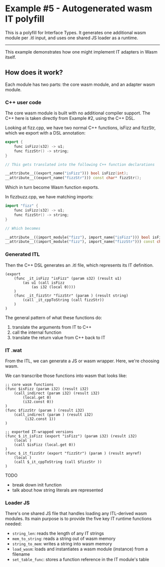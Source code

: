 # Example #5 - Autogenerated wasm IT polyfill

This is a polyfill for Interface Types. It generates one additional wasm module
per .itl input, and uses one shared JS loader as a runtime.

---

This example demonstrates how one might implement IT adapters in Wasm itself.

## How does it work?

Each module has two parts: the core wasm module, and an adapter wasm module.

### C++ user code

The core wasm module is built with no additional compiler support. The C++ here
is taken directly from Example #2, using the C++ DSL.

Looking at fizz.cpp, we have two normal C++ functions, isFizz and fizzStr, which
we export with a DSL annotation:

```c++
export {
    func isFizz(s32) -> u1;
    func fizzStr() -> string;
}

// This gets translated into the following C++ function declarations

__attribute__((export_name("isFizz"))) bool isFizz(int);
__attribute__((export_name("fizzStr"))) const char* fizzStr();
```

Which in turn become Wasm function exports.

In fizzbuzz.cpp, we have matching imports:

```c++
import "fizz" {
    func isFizz(s32) -> u1;
    func fizzStr() -> string;
}

// Which becomes

__attribute__((import_module("fizz"), import_name("isFizz"))) bool isFizz(int);
__attribute__((import_module("fizz"), import_name("fizzStr"))) const char* fizzStr();
```

### Generated ITL

Then the C++ DSL generates an .itl file, which represents its IT definition.

```
(export
    (func _it_isFizz "isFizz" (param s32) (result u1)
        (as u1 (call isFizz
            (as i32 (local 0))))
    )
    (func _it_fizzStr "fizzStr" (param ) (result string)
        (call _it_cppToString (call fizzStr))
    )
)
```

The general pattern of what these functions do:

1. translate the arguments from IT to C++
2. call the internal function
3. translate the return value from C++ back to IT

### IT .wat

From the ITL, we can generate a JS or wasm wrapper. Here, we're choosing wasm.

We can transcribe those functions into wasm that looks like:

```wasm
;; core wasm functions
(func $isFizz (param i32) (result i32)
    (call_indirect (param i32) (result i32)
        (local.get 0)
        (i32.const 0))
)
(func $fizzStr (param ) (result i32)
    (call_indirect (param ) (result i32)
         (i32.const 1))
)

;; exported IT-wrapped versions
(func $_it_isFizz (export "isFizz") (param i32) (result i32)
    (local )
    (call $isFizz (local.get 0))
)
(func $_it_fizzStr (export "fizzStr") (param ) (result anyref)
    (local )
    (call $_it_cppToString (call $fizzStr ))
)
```

TODO

* break down init function
* talk about how string literals are represented

### Loader JS

There's one shared JS file that handles loading any ITL-derived wasm modules.
Its main purpose is to provide the five key IT runtime functions needed:

* `string_len`: reads the length of any IT strings
* `mem_to_string`: reads a string out of wasm memory
* `string_to_mem`: writes a string into wasm memory
* `load_wasm`: loads and instantiates a wasm module (instance) from a filename
* `set_table_func`: stores a function reference in the IT module's table
